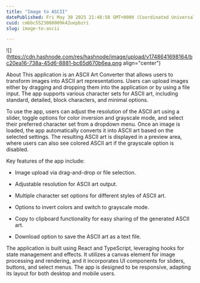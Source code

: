 ```yaml
---
title: "Image to ASCII"
datePublished: Fri May 30 2025 21:48:58 GMT+0000 (Coordinated Universal Time)
cuid: cmbbc5523000009k42uepbzri
slug: image-to-ascii

---
```


![](https://cdn.hashnode.com/res/hashnode/image/upload/v1748641698164/bc20ea16-738a-45d6-8881-bc65d670b6ea.png align="center")

About This application is an ASCII Art Converter that allows users to transform images into ASCII art representations. Users can upload images either by dragging and dropping them into the application or by using a file input. The app supports various character sets for ASCII art, including standard, detailed, block characters, and minimal options.

To use the app, users can adjust the resolution of the ASCII art using a slider, toggle options for color inversion and grayscale mode, and select their preferred character set from a dropdown menu. Once an image is loaded, the app automatically converts it into ASCII art based on the selected settings. The resulting ASCII art is displayed in a preview area, where users can also see colored ASCII art if the grayscale option is disabled.

Key features of the app include:

* Image upload via drag-and-drop or file selection.
    
* Adjustable resolution for ASCII art output.
    
* Multiple character set options for different styles of ASCII art.
    
* Options to invert colors and switch to grayscale mode.
    
* Copy to clipboard functionality for easy sharing of the generated ASCII art.
    
* Download option to save the ASCII art as a text file.
    

The application is built using React and TypeScript, leveraging hooks for state management and effects. It utilizes a canvas element for image processing and rendering, and it incorporates UI components for sliders, buttons, and select menus. The app is designed to be responsive, adapting its layout for both desktop and mobile users.